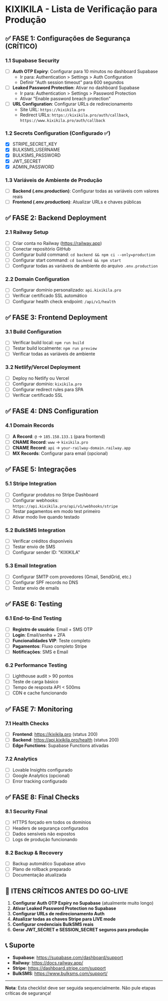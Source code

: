 # KIXIKILA - Lista de Verificação para Produção

## ✅ FASE 1: Configurações de Segurança (CRÍTICO)

### 1.1 Supabase Security
- [ ] **Auth OTP Expiry**: Configurar para 10 minutos no dashboard Supabase
  - Ir para: Authentication > Settings > Auth Configuration
  - Definir "Auth session timeout" para 600 segundos
- [ ] **Leaked Password Protection**: Ativar no dashboard Supabase
  - Ir para: Authentication > Settings > Password Protection
  - Ativar "Enable password breach protection"
- [ ] **URL Configuration**: Configurar URLs de redirecionamento
  - Site URL: `https://kixikila.pro`
  - Redirect URLs: `https://kixikila.pro/auth/callback`, `https://www.kixikila.pro/auth/callback`

### 1.2 Secrets Configuration (Configurado ✅)
- [x] STRIPE_SECRET_KEY
- [x] BULKSMS_USERNAME  
- [x] BULKSMS_PASSWORD
- [x] JWT_SECRET
- [x] ADMIN_PASSWORD

### 1.3 Variáveis de Ambiente de Produção
- [ ] **Backend (.env.production)**: Configurar todas as variáveis com valores reais
- [ ] **Frontend (.env.production)**: Atualizar URLs e chaves públicas

## ✅ FASE 2: Backend Deployment

### 2.1 Railway Setup
- [ ] Criar conta no Railway (https://railway.app)
- [ ] Conectar repositório GitHub
- [ ] Configurar build command: `cd backend && npm ci --only=production`
- [ ] Configurar start command: `cd backend && npm start`
- [ ] Configurar todas as variáveis de ambiente do arquivo `.env.production`

### 2.2 Domain Configuration
- [ ] Configurar domínio personalizado: `api.kixikila.pro`
- [ ] Verificar certificado SSL automático
- [ ] Configurar health check endpoint: `/api/v1/health`

## ✅ FASE 3: Frontend Deployment

### 3.1 Build Configuration
- [ ] Verificar build local: `npm run build`
- [ ] Testar build localmente: `npm run preview`
- [ ] Verificar todas as variáveis de ambiente

### 3.2 Netlify/Vercel Deployment
- [ ] Deploy no Netlify ou Vercel
- [ ] Configurar domínio: `kixikila.pro`
- [ ] Configurar redirect rules para SPA
- [ ] Verificar certificado SSL

## ✅ FASE 4: DNS Configuration

### 4.1 Domain Records
- [ ] **A Record**: `@` → `185.158.133.1` (para frontend)
- [ ] **CNAME Record**: `www` → `kixikila.pro`
- [ ] **CNAME Record**: `api` → `your-railway-domain.railway.app`
- [ ] **MX Records**: Configurar para email (opcional)

## ✅ FASE 5: Integrações

### 5.1 Stripe Integration
- [ ] Configurar produtos no Stripe Dashboard
- [ ] Configurar webhooks: `https://api.kixikila.pro/api/v1/webhooks/stripe`
- [ ] Testar pagamentos em modo test primeiro
- [ ] Ativar modo live quando testado

### 5.2 BulkSMS Integration
- [ ] Verificar créditos disponíveis
- [ ] Testar envio de SMS
- [ ] Configurar sender ID: "KIXIKILA"

### 5.3 Email Integration
- [ ] Configurar SMTP com provedores (Gmail, SendGrid, etc.)
- [ ] Configurar SPF records no DNS
- [ ] Testar envio de emails

## ✅ FASE 6: Testing

### 6.1 End-to-End Testing
- [ ] **Registro de usuário**: Email + SMS OTP
- [ ] **Login**: Email/senha + 2FA
- [ ] **Funcionalidades VIP**: Teste completo
- [ ] **Pagamentos**: Fluxo completo Stripe
- [ ] **Notificações**: SMS e Email

### 6.2 Performance Testing
- [ ] Lighthouse audit > 90 pontos
- [ ] Teste de carga básico
- [ ] Tempo de resposta API < 500ms
- [ ] CDN e cache funcionando

## ✅ FASE 7: Monitoring

### 7.1 Health Checks
- [ ] **Frontend**: https://kixikila.pro (status 200)
- [ ] **Backend**: https://api.kixikila.pro/health (status 200)
- [ ] **Edge Functions**: Supabase Functions ativadas

### 7.2 Analytics
- [ ] Lovable Insights configurado
- [ ] Google Analytics (opcional)
- [ ] Error tracking configurado

## ✅ FASE 8: Final Checks

### 8.1 Security Final
- [ ] HTTPS forçado em todos os domínios
- [ ] Headers de segurança configurados
- [ ] Dados sensíveis não expostos
- [ ] Logs de produção funcionando

### 8.2 Backup & Recovery
- [ ] Backup automático Supabase ativo
- [ ] Plano de rollback preparado
- [ ] Documentação atualizada

## 🚨 ITENS CRÍTICOS ANTES DO GO-LIVE

1. **Configurar Auth OTP Expiry no Supabase** (atualmente muito longo)
2. **Ativar Leaked Password Protection no Supabase**
3. **Configurar URLs de redirecionamento Auth**
4. **Atualizar todas as chaves Stripe para LIVE mode**
5. **Configurar credenciais BulkSMS reais**
6. **Gerar JWT_SECRET e SESSION_SECRET seguros para produção**

## 📞 Suporte

- **Supabase**: https://supabase.com/dashboard/support
- **Railway**: https://docs.railway.app/
- **Stripe**: https://dashboard.stripe.com/support
- **BulkSMS**: https://www.bulksms.com/support/

---

**Nota**: Esta checklist deve ser seguida sequencialmente. Não pule etapas críticas de segurança!